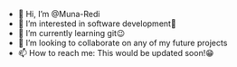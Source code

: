 - 👋 Hi, I’m @Muna-Redi
- 👀 I’m interested in software development🤏
- 🌱 I’m currently learning git😉
- 💞️ I’m looking to collaborate on any of my future projects
- 📫 How to reach me: This would be updated soon!😁

<!---
Muna-Redi/Muna-Redi is a ✨ special ✨ repository because its `README.md` (this file) appears on your GitHub profile.
You can click the Preview link to take a look at your changes.
--->
